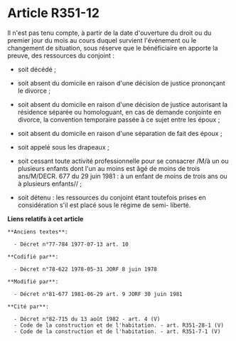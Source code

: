 # Article R351-12

Il n'est pas tenu compte, à partir de la date d'ouverture du droit ou du premier jour du mois au cours duquel survient
l'événement ou le changement de situation, sous réserve que le bénéficiaire en apporte la preuve, des ressources du
conjoint :

- soit décédé ;

- soit absent du domicile en raison d'une décision de justice prononçant le divorce ;

- soit absent du domicile en raison d'une décision de justice autorisant la résidence séparée ou homologuant, en cas de
demande conjointe en divorce, la convention temporaire passée à ce sujet entre les époux ;

- soit absent du domicile en raison d'une séparation de fait des époux ;

- soit appelé sous les drapeaux ;

- soit cessant toute activité professionnelle pour se consacrer /M/à un ou plusieurs enfants dont l'un au moins est âgé de
moins de trois ans/M/DECR. 677 du 29 juin 1981 : à un enfant de moins de trois ans ou à plusieurs enfants// ;

- soit détenu : les ressources du conjoint étant toutefois prises en considération s'il est placé sous le régime de semi-
liberté.

**Liens relatifs à cet article**

	**Anciens textes**:

	  - Décret n°77-784 1977-07-13 art. 10

	**Codifié par**:

	  - Décret n°78-622 1978-05-31 JORF 8 juin 1978

	**Modifié par**:

	  - Décret n°81-677 1981-06-29 art. 9 JORF 30 juin 1981

	**Cité par**:

	  - Décret n°82-715 du 13 août 1982 - art. 4 (V)
	  - Code de la construction et de l'habitation. - art. R351-28-1 (V)
	  - Code de la construction et de l'habitation. - art. R351-7-1 (V)
